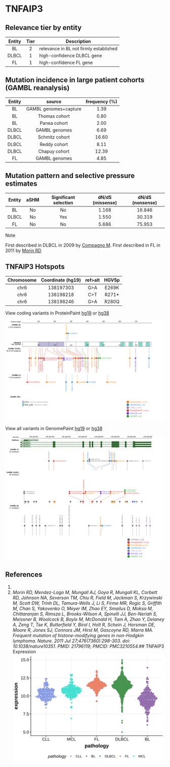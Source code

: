 # TNFAIP3

## Relevance tier by entity

|Entity|Tier|Description                           |
|:------:|:----:|--------------------------------------|
|BL    |2   |relevance in BL not firmly established|
|DLBCL |1   |high-confidence DLBCL gene            |
|FL    |1   |high-confidence FL gene               |

## Mutation incidence in large patient cohorts (GAMBL reanalysis)

|Entity|source               |frequency (%)|
|:------:|:---------------------:|:-------------:|
|BL    |GAMBL genomes+capture| 1.39        |
|BL    |Thomas cohort        | 0.80        |
|BL    |Panea cohort         | 2.00        |
|DLBCL |GAMBL genomes        | 6.69        |
|DLBCL |Schmitz cohort       |16.60        |
|DLBCL |Reddy cohort         | 8.11        |
|DLBCL |Chapuy cohort        |12.39        |
|FL    |GAMBL genomes        | 4.85        |

## Mutation pattern and selective pressure estimates

|Entity|aSHM|Significant selection|dN/dS (missense)|dN/dS (nonsense)|
|:------:|:----:|:---------------------:|:----------------:|:----------------:|
|BL    |No  |No                   |1.168           |16.846          |
|DLBCL |No  |Yes                  |1.550           |30.319          |
|FL    |No  |No                   |5.686           |75.953          |


> [!NOTE]
> First described in DLBCL in 2009 by [Compagno M](https://pubmed.ncbi.nlm.nih.gov/19412164). First described in FL in 2011 by [Morin RD](https://pubmed.ncbi.nlm.nih.gov/21796119)

 ## TNFAIP3 Hotspots

| Chromosome |Coordinate (hg19) | ref>alt | HGVSp | 
 | :---:| :---: | :--: | :---: |
| chr6 | 138197303 | G>A | E269K |
| chr6 | 138198218 | C>T | R271* |
| chr6 | 138198246 | G>A | R280Q |

View coding variants in ProteinPaint [hg19](https://morinlab.github.io/LLMPP/GAMBL/TNFAIP3_protein.html)  or [hg38](https://morinlab.github.io/LLMPP/GAMBL/TNFAIP3_protein_hg38.html)

![image](images/proteinpaint/TNFAIP3_NM_006290.svg)

View all variants in GenomePaint [hg19](https://morinlab.github.io/LLMPP/GAMBL/TNFAIP3.html)  or [hg38](https://morinlab.github.io/LLMPP/GAMBL/TNFAIP3_hg38.html)

![image](images/proteinpaint/TNFAIP3.svg)

## References
1. 
2. *Morin RD, Mendez-Lago M, Mungall AJ, Goya R, Mungall KL, Corbett RD, Johnson NA, Severson TM, Chiu R, Field M, Jackman S, Krzywinski M, Scott DW, Trinh DL, Tamura-Wells J, Li S, Firme MR, Rogic S, Griffith M, Chan S, Yakovenko O, Meyer IM, Zhao EY, Smailus D, Moksa M, Chittaranjan S, Rimsza L, Brooks-Wilson A, Spinelli JJ, Ben-Neriah S, Meissner B, Woolcock B, Boyle M, McDonald H, Tam A, Zhao Y, Delaney A, Zeng T, Tse K, Butterfield Y, Birol I, Holt R, Schein J, Horsman DE, Moore R, Jones SJ, Connors JM, Hirst M, Gascoyne RD, Marra MA. Frequent mutation of histone-modifying genes in non-Hodgkin lymphoma. Nature. 2011 Jul 27;476(7360):298-303. doi: 10.1038/nature10351. PMID: 21796119; PMCID: PMC3210554.*## TNFAIP3 Expression
![image](images/gene_expression/TNFAIP3_by_pathology.svg)
<!-- ORIGIN: compagnoMutationsMultipleGenes2009a -->
